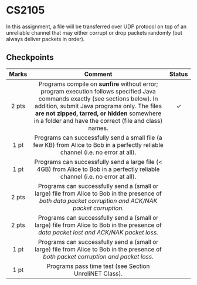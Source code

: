 # CS2105 
 In this assignment, a file will be transferred over UDP protocol on top of an unreliable channel that may either corrupt or drop packets randomly (but always deliver packets in order).

## Checkpoints
 | Marks | Comment | Status |
 | :---: | :-----: | :----: |
 | 2 pts | Programs compile on **sunfire** without error; program execution follows specified Java commands exactly (see sections below). In addition, submit Java programs only. The files **are not zipped, tarred, or hidden** somewhere in a folder and have the correct (file and class) names. | ✓ |
 | 1 pt  | Programs can successfully send a small file (a few KB) from Alice to Bob in a perfectly reliable channel (i.e. no error at all). 	|   |
 | 1 pt  | Programs can successfully send a large file (< 4GB) from Alice to Bob in a perfectly reliable channel (i.e. no error at all). 	|   |
 | 2 pts | Programs can successfully send a (small or large) file from Alice to Bob in the presence of _both data packet corruption and ACK/NAK packet corruption._ |   |
 | 2 pts | Programs can successfully send a (small or large) file from Alice to Bob in the presence of _data packet lost and ACK/NAK packet loss._		    |   |
 | 1 pt  | Programs can successfully send a (small or large) file from Alice to Bob in the presence of _both packet corruption and packet loss._		    |   |
 | 1 pt  | Programs pass time test (see Section UnreliNET Class). 	|   |
 
